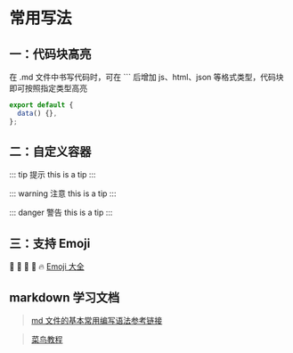 # 常用写法

## 一：代码块高亮

在 .md 文件中书写代码时，可在 ``` 后增加 js、html、json 等格式类型，代码块即可按照指定类型高亮

```js
export default {
  data() {},
};
```

## 二：自定义容器

::: tip 提示
this is a tip
:::

::: warning 注意
this is a tip
:::

::: danger 警告
this is a tip
:::

## 三：支持 Emoji

:tada: :100: :bamboo: :gift_heart: :fire:
[Emoji 大全](https://www.webfx.com/tools/emoji-cheat-sheet/)

## markdown 学习文档

> [md 文件的基本常用编写语法参考链接](https://www.manongdao.com/article-2278972.html)

> [菜鸟教程](https://www.runoob.com/markdown/md-tutorial.html)
